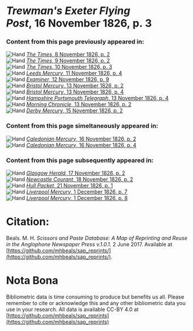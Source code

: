 # *Trewman's Exeter Flying Post*, 16 November 1826, p. 3  
  
### Content from this page previously appeared in:  
![Hand](http://scissorsandpaste.net/wp-content/uploads/2017/06/smallhandpointer.png) [*The Times*, 8 November 1826, p. 2](https://mhbeals.github.io/sap_html/The-Times/The-Times-8-November-1826-p-2)  
![Hand](http://scissorsandpaste.net/wp-content/uploads/2017/06/smallhandpointer.png) [*The Times*, 9 November 1826, p. 2](https://mhbeals.github.io/sap_html/The-Times/The-Times-9-November-1826-p-2)  
![Hand](http://scissorsandpaste.net/wp-content/uploads/2017/06/smallhandpointer.png) [*The Times*, 10 November 1826, p. 3](https://mhbeals.github.io/sap_html/The-Times/The-Times-10-November-1826-p-3)  
![Hand](http://scissorsandpaste.net/wp-content/uploads/2017/06/smallhandpointer.png) [*Leeds Mercury*, 11 November 1826, p. 4](https://mhbeals.github.io/sap_html/Leeds-Mercury/Leeds-Mercury-11-November-1826-p-4)  
![Hand](http://scissorsandpaste.net/wp-content/uploads/2017/06/smallhandpointer.png) [*Examiner*, 12 November 1826, p. 9](https://mhbeals.github.io/sap_html/Examiner/Examiner-12-November-1826-p-9)  
![Hand](http://scissorsandpaste.net/wp-content/uploads/2017/06/smallhandpointer.png) [*Bristol Mercury*, 13 November 1826, p. 2](https://mhbeals.github.io/sap_html/Bristol-Mercury/Bristol-Mercury-13-November-1826-p-2)  
![Hand](http://scissorsandpaste.net/wp-content/uploads/2017/06/smallhandpointer.png) [*Bristol Mercury*, 13 November 1826, p. 4](https://mhbeals.github.io/sap_html/Bristol-Mercury/Bristol-Mercury-13-November-1826-p-4)  
![Hand](http://scissorsandpaste.net/wp-content/uploads/2017/06/smallhandpointer.png) [*Hampshire Portsmouth Telegraph*, 13 November 1826, p. 4](https://mhbeals.github.io/sap_html/Hampshire-Portsmouth-Telegraph/Hampshire-Portsmouth-Telegraph-13-November-1826-p-4)  
![Hand](http://scissorsandpaste.net/wp-content/uploads/2017/06/smallhandpointer.png) [*Morning Chronicle*, 13 November 1826, p. 2](https://mhbeals.github.io/sap_html/Morning-Chronicle/Morning-Chronicle-13-November-1826-p-2)  
![Hand](http://scissorsandpaste.net/wp-content/uploads/2017/06/smallhandpointer.png) [*Derby Mercury*, 15 November 1826, p. 2](https://mhbeals.github.io/sap_html/Derby-Mercury/Derby-Mercury-15-November-1826-p-2)  
  
### Content from this page simeltaneously appeared in:  
![Hand](http://scissorsandpaste.net/wp-content/uploads/2017/06/smallhandpointer.png) [*Caledonian Mercury*, 16 November 1826, p. 2](https://mhbeals.github.io/sap_html/Caledonian-Mercury/Caledonian-Mercury-16-November-1826-p-2)  
![Hand](http://scissorsandpaste.net/wp-content/uploads/2017/06/smallhandpointer.png) [*Caledonian Mercury*, 16 November 1826, p. 4](https://mhbeals.github.io/sap_html/Caledonian-Mercury/Caledonian-Mercury-16-November-1826-p-4)  
  
### Content from this page subsequently appeared in:  
![Hand](http://scissorsandpaste.net/wp-content/uploads/2017/06/smallhandpointer.png) [*Glasgow Herald*, 17 November 1826, p. 2](https://mhbeals.github.io/sap_html/Glasgow-Herald/Glasgow-Herald-17-November-1826-p-2)  
![Hand](http://scissorsandpaste.net/wp-content/uploads/2017/06/smallhandpointer.png) [*Newcastle Courant*, 18 November 1826, p. 2](https://mhbeals.github.io/sap_html/Newcastle-Courant/Newcastle-Courant-18-November-1826-p-2)  
![Hand](http://scissorsandpaste.net/wp-content/uploads/2017/06/smallhandpointer.png) [*Hull Packet*, 21 November 1826, p. 1](https://mhbeals.github.io/sap_html/Hull-Packet/Hull-Packet-21-November-1826-p-1)  
![Hand](http://scissorsandpaste.net/wp-content/uploads/2017/06/smallhandpointer.png) [*Liverpool Mercury*, 1 December 1826, p. 7](https://mhbeals.github.io/sap_html/Liverpool-Mercury/Liverpool-Mercury-1-December-1826-p-7)  
![Hand](http://scissorsandpaste.net/wp-content/uploads/2017/06/smallhandpointer.png) [*Liverpool Mercury*, 1 December 1826, p. 8](https://mhbeals.github.io/sap_html/Liverpool-Mercury/Liverpool-Mercury-1-December-1826-p-8)  


# Citation: 

Beals. M. H. *Scissors and Paste Database: A Map of Reprinting and Reuse in the Anglophone Newspaper Press v.1.0.1.* 2 June 2017. Available at [https://github.com/mhbeals/sap_reprints/](https://github.com/mhbeals/sap_reprints/). 

# Nota Bona

Bibliometric data is time consuming to produce but benefits us all. Please remember to cite or acknowledge this and any other bibliometric data you use in your research. All data is available CC-BY 4.0 at [https://github.com/mhbeals/sap_reprints](https://github.com/mhbeals/sap_reprints)
